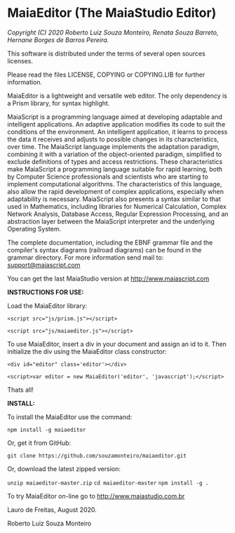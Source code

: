 # MaiaEditor (The MaiaStudio Editor)

*Copyright (C) 2020 Roberto Luiz Souza Monteiro,*
                    *Renata Souza Barreto,*
                    *Hernane Borges de Barros Pereira.*

This software is distributed under the terms of several open sources licenses.

Please read the files LICENSE, COPYING or COPYING.LIB for further information.

MaiaEditor is a lightweight and versatile web editor. The only dependency is a Prism library, for syntax highlight.

MaiaScript is a programming language aimed at developing adaptable and
intelligent applications. An adaptive application modifies its code to
suit the conditions of the environment. An intelligent application,
it learns to process the data it receives and adjusts to possible changes
in its characteristics, over time. The MaiaScript language implements the
adaptation paradigm, combining it with a variation of the object-oriented
paradigm, simplified to exclude definitions of types and access restrictions.
These characteristics make MaiaScript a programming language suitable for
rapid learning, both by Computer Science professionals and scientists who
are starting to implement computational algorithms. The characteristics of
this language, also allow the rapid development of complex applications,
especially when adaptability is necessary. MaiaScript also presents a syntax
similar to that used in Mathematics, including libraries for Numerical Calculation,
Complex Network Analysis, Database Access, Regular Expression Processing, and an
abstraction layer between the MaiaScript interpreter and the underlying Operating System.

The complete documentation, including the EBNF grammar file and the compiler's
syntax diagrams (railroad diagrams) can be found in the grammar directory.
For more information send mail to: support@maiascript.com

You can get the last MaiaStudio version at
http://www.maiascript.com

**INSTRUCTIONS FOR USE:**

Load the MaiaEditor library:

`<script src="js/prism.js"></script>`

`<script src="js/maiaeditor.js"></script>`

To use MaiaEditor, insert a div in your document and assign an id to it.
Then initialize the div using the MaiaEditor class constructor:

`<div id="editor" class='editor'></div>`

`<script>var editor = new MaiaEditor('editor', 'javascript');</script>`

Thats all!

**INSTALL:**

To install the MaiaEditor use the command:

`npm install -g maiaeditor`

Or, get it from GitHub:

`git clone https://github.com/souzamonteiro/maiaeditor.git`

Or, download the latest zipped version:

`unzip maiaeditor-master.zip`
`cd maiaeditor-master`
`npm install -g .`

To try MaiaEditor on-line go to http://www.maiastudio.com.br

Lauro de Freitas, August 2020.

Roberto Luiz Souza Monteiro

